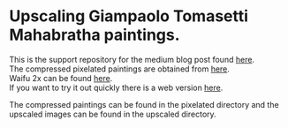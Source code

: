 # Upscaling Giampaolo Tomasetti Mahabratha paintings.
This is the support repository for the medium blog post found <a href=''>here</a>.<br>
The compressed pixelated paintings are obtained from <a href='https://atmanirvana.com/mahabharata-in-painting/'>here</a>.<br>
Waifu 2x can be found <a href='https://github.com/nagadomi/waifu2x'>here</a>.<br>
If you want to try it out quickly there is a web version <a href='http://waifu2x.udp.jp/'>here</a>.<br>

The compressed paintings can be found in the pixelated directory and the upscaled images can be found in the upscaled directory. 
